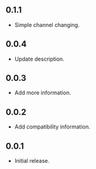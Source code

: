 ## 0.1.1

* Simple channel changing.

## 0.0.4

* Update description.

## 0.0.3

* Add more information.

## 0.0.2

* Add compatibility information.

## 0.0.1

* Initial release.

